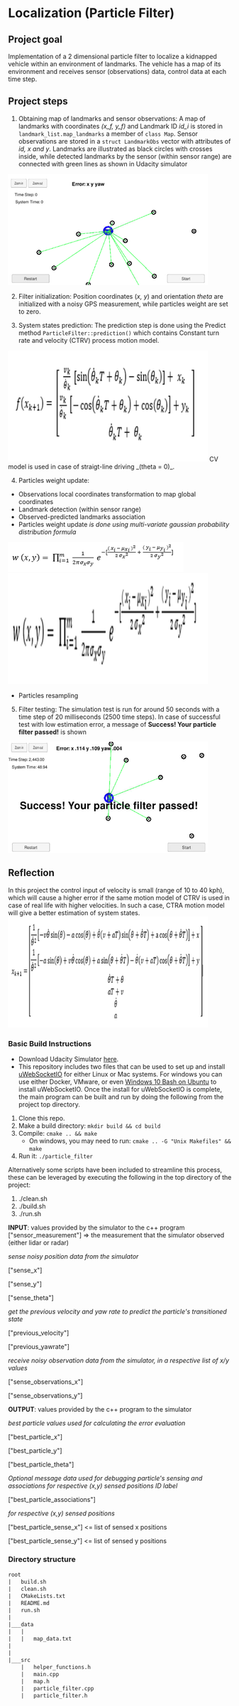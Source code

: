 # **Localization (Particle Filter)** 

## Project goal

Implementation of a 2 dimensional particle filter to localize a kidnapped vehicle within an environment of landmarks. The vehicle has a map of its environment and receives sensor (observations) data, control data at each time step.

## Project steps

1. Obtaining map of landmarks and sensor observations: A map of landmarks with coordinates _(x_f, y_f)_ and Landmark ID _id_i_ is stored in `landmark_list.map_landmarks` a member of `class Map`. Sensor observations are stored in a `struct LandmarkObs` vector with attributes of _id, x and y_. Landmarks are illustrated as black circles with crosses inside, while detected landmarks by the sensor (within sensor range) are connected with green lines as shown in Udacity simulator
<img src="./imgs/1_map_observs.PNG" alt="Udacity simulator map view" width="450" height="250">

2. Filter initialization: Position coordinates (_x, y_) and orientation _theta_ are initialized with a noisy GPS measurement, while particles weight are set to zero.

3. System states prediction: The prediction step is done using the Predict method `ParticleFilter::prediction()` which contains Constant turn rate and velocity (CTRV) process motion model.
<img src="./imgs/2_CTRV.PNG" alt="Motion model" width="450" height="250">
CV model is used in case of straigt-line driving _(theta = 0)_.

4. Particles weight update:
- Observations local coordinates transformation to map global coordinates
- Landmark detection (within sensor range)
- Observed-predicted landmarks association
- Particles weight update _is done using multi-variate gaussian probability distribution formula_
<img src="./imgs/3_mgauss.PNG" alt="Multi gaussian">
<img src="./imgs/3_mgauss.PNG" alt="Multi gaussian" width="450" height="250">

- Particles resampling

5. Filter testing: The simulation test is run for around 50 seconds with a time step of 20 milliseconds (2500 time steps). In case of successful test with low estimation error, a message of **Success! Your particle filter passed!** is shown 
<img src="./imgs/4_success.PNG" alt="Filer Success message" width="450" height="250">


## Reflection

In this project the control input of velocity is small (range of 10 to 40 kph), which will cause a higher error if the same motion model of CTRV is used in case of real life with higher velocities. In such a case, CTRA motion model will give a better estimation of system states.
<img src="./imgs/5_CTRA.PNG" alt="CTRA motion model" width="450" height="250">



### Basic Build Instructions

* Download Udacity Simulator  [here](https://github.com/udacity/self-driving-car-sim/releases).
* This repository includes two files that can be used to set up and install [uWebSocketIO](https://github.com/uWebSockets/uWebSockets) for either Linux or Mac systems. For windows you can use either Docker, VMware, or even [Windows 10 Bash on Ubuntu](https://www.howtogeek.com/249966/how-to-install-and-use-the-linux-bash-shell-on-windows-10/) to install uWebSocketIO. Once the install for uWebSocketIO is complete, the main program can be built and run by doing the following from the project top directory.
1. Clone this repo.
2. Make a build directory: `mkdir build && cd build`
3. Compile: `cmake .. && make` 
   * On windows, you may need to run: `cmake .. -G "Unix Makefiles" && make`
4. Run it: `./particle_filter `

Alternatively some scripts have been included to streamline this process, these can be leveraged by executing the following in the top directory of the project:

1. ./clean.sh
2. ./build.sh
3. ./run.sh

**INPUT**: values provided by the simulator to the c++ program
["sensor_measurement"] => the measurement that the simulator observed (either lidar or radar)

_sense noisy position data from the simulator_

["sense_x"]

["sense_y"]

["sense_theta"]

_get the previous velocity and yaw rate to predict the particle's transitioned state_

["previous_velocity"]

["previous_yawrate"]

_receive noisy observation data from the simulator, in a respective list of x/y values_

["sense_observations_x"]

["sense_observations_y"]


**OUTPUT**: values provided by the c++ program to the simulator

_best particle values used for calculating the error evaluation_

["best_particle_x"]

["best_particle_y"]

["best_particle_theta"]

_Optional message data used for debugging particle's sensing and associations for respective (x,y) sensed positions ID label_

["best_particle_associations"]

_for respective (x,y) sensed positions_

["best_particle_sense_x"] <= list of sensed x positions

["best_particle_sense_y"] <= list of sensed y positions

### Directory structure

```
root
|   build.sh
|   clean.sh
|   CMakeLists.txt
|   README.md
|   run.sh
|
|___data
|   |   
|   |   map_data.txt
|   
|   
|___src
    |   helper_functions.h
    |   main.cpp
    |   map.h
    |   particle_filter.cpp
    |   particle_filter.h
```